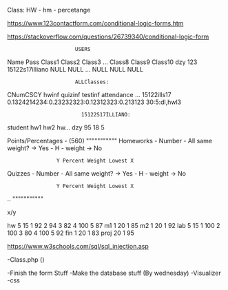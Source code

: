 Class:
HW - hm - percetange

https://www.123contactform.com/conditional-logic-forms.htm


https://stackoverflow.com/questions/26739340/conditional-logic-form


                          USERS
Name     Pass     Class1            Class2     Class3    ...     Class8   Class9   Class10
dzy      123      15122s17illiano   NULL       NULL      ...     NULL      NULL      NULL  

                          
                          ALLClasses:
CNumCSCY                            hwinf                                quizinf             testinf         attendance   ...
15122ills17         0.1324214234:0.23232323:0.12312323:0.213123       30:5:dl,hwl3


                            15122S17ILLIANO:
student     hw1     hw2     hw... 
dzy         95      18      5





Points/Percentages - (560)
"""""""""""
Homeworks - Number - All same weight? -> Yes - H - weight
                                      -> No

                    Y Percent Weight Lowest X

Quizzes - Number - All same weight? -> Yes - H - weight
                                      -> No

                    Y Percent Weight Lowest X

..
"""""""""""

x/y

hw 5 15
1 92 2 94 3 82 4 100 5 87
m1 1 20 
1 85
m2 1 20 
1 92
lab 5 15 
1 100 2 100 3 80 4 100 5 92
fin 1 20 
1 83
proj 20 
1 95

https://www.w3schools.com/sql/sql_injection.asp

-Class.php ()



-Finish the form Stuff 
-Make the database stuff (By wednesday)
-Visualizer
-css
